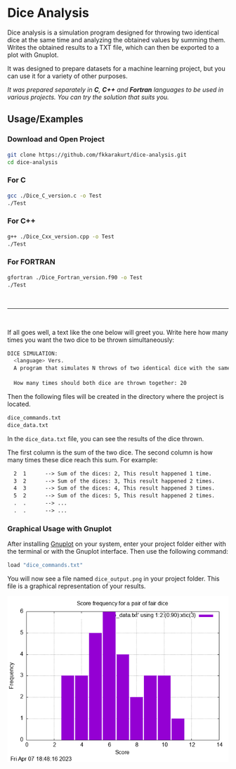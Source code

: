# Dice Analysis

Dice analysis is a simulation program designed for throwing two identical dice at the same time and analyzing the obtained values by summing them. Writes the obtained results to a TXT file, which can then be exported to a plot with Gnuplot.

It was designed to prepare datasets for a machine learning project, but you can use it for a variety of other purposes.

*It was prepared separately in **C**, **C++** and **Fortran** languages to be used in various projects. You can try the solution that suits you.*
## Usage/Examples

### Download and Open Project

```bash
git clone https://github.com/fkkarakurt/dice-analysis.git
cd dice-analysis
```

### For C

```bash
gcc ./Dice_C_version.c -o Test
./Test
```

### For C++

```bash
g++ ./Dice_Cxx_version.cpp -o Test
./Test
```

### For FORTRAN
```bash
gfortran ./Dice_Fortran_version.f90 -o Test
./Test
```
&nbsp;

---

&nbsp;

If all goes well, a text like the one below will greet you. Write here how many times you want the two dice to be thrown simultaneously:

```bash
DICE SIMULATION:
  <language> Vers.
  A program that simulates N throws of two identical dice with the same characteristics.

  How many times should both dice are thrown together: 20
```

Then the following files will be created in the directory where the project is located.

```bash
dice_commands.txt
dice_data.txt
```

In the `dice_data.txt` file, you can see the results of the dice thrown.

The first column is the sum of the two dice. The second column is how many times these dice reach this sum. For example:

```txt
  2  1      --> Sum of the dices: 2, This result happened 1 time.
  3  2      --> Sum of the dices: 3, This result happened 2 times.
  4  3      --> Sum of the dices: 4, This result happened 3 times.
  5  2      --> Sum of the dices: 5, This result happened 2 times.
  .  .      --> ...
  .  .      --> ...

```

### Graphical Usage with Gnuplot

After installing [Gnuplot](http://www.gnuplot.info/) on your system, enter your project folder either with the terminal or with the Gnuplot interface. Then use the following command:

```bash
load "dice_commands.txt"
```

You will now see a file named `dice_output.png` in your project folder. This file is a graphical representation of your results.

![dice analysis example usage with Gnuplot](/test_outputs/dice_output.png "Dice analysis output plotting example")

